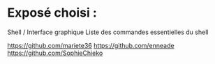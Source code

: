 # Exposé choisi :
Shell / Interface graphique Liste des commandes essentielles du shell

https://github.com/mariete36
https://github.com/enneade
https://github.com/SophieChieko

